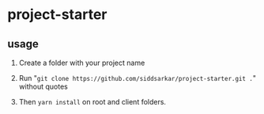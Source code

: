 # project-starter

## usage

1. Create a folder with your project name

2. Run "`git clone https://github.com/siddsarkar/project-starter.git .`" without quotes

3. Then `yarn install` on root and client folders.
